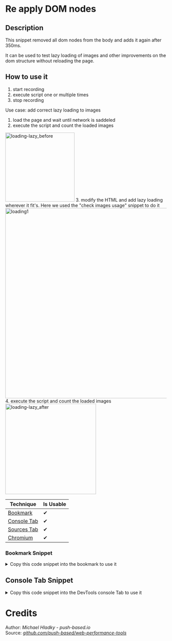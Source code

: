# Re apply DOM nodes

## Description

This snippet removed all dom nodes from the body and adds it again after 350ms.

It can be used to test lazy loading of images and other improvements on the dom structure without reloading the page.
## How to use it

1. start recording 
2. execute script one or multiple times
3. stop recording

Use case: add correct lazy loading to images 

1. load the page and wait until network is saddeled
2. execute the script and count the loaded images
<img width="216" alt="loading-lazy_before" src="https://user-images.githubusercontent.com/10064416/206700058-8270f18b-5316-45a0-8e1f-1a5b203bdee3.PNG">
3. modify the HTML and add lazy loading wherever it fit's. Here we used the "check images usage" snippet to do it
<img width="595" alt="loading1" src="https://user-images.githubusercontent.com/10064416/206700054-a322b91d-5977-43f9-be50-ea55c3286a42.PNG">
4. execute the script and count the loaded images
<img width="283" alt="loading-lazy_after" src="https://user-images.githubusercontent.com/10064416/206700055-4b6f34b9-6735-4907-901a-c31f59246ae6.PNG">
<!-- START-HOW_TO[bookmark,console-tab,sources-tab,chromium] -->


| Technique   | Is Usable  |
| ----------- | ---------- |
| [Bookmark](https://github.com/push-based/web-performance-tools/blob/main/docs/how-to-use-it-with-bookmarks) |      ✔    | 
| [Console Tab](https://github.com/push-based/web-performance-tools/blob/main/docs/how-to-use-it-with-console-tab.md) |      ✔    | 
| [Sources Tab](https://github.com/push-based/web-performance-tools/blob/main/docs/how-to-use-it-with-sources-tab.md) |      ✔    | 
| [Chromium](https://github.com/push-based/web-performance-tools/blob/main/docs/how-to-use-it-with-chromium.md)       |      ✔    |
    


### Bookmark Snippet



<details>

<summary>Copy this code snippet into the bookmark to use it</summary>


```javascript

javascript:(() => {const bi = document.body.innerHTML;
document.body.innerHTML = '';
setTimeout(() => document.body.innerHTML = bi, 350);
})()
``` 




</details>



## Console Tab Snippet

<details>

<summary>Copy this code snippet into the DevTools console Tab to use it</summary>


```javascript

const bi = document.body.innerHTML;
document.body.innerHTML = '';
setTimeout(() => document.body.innerHTML = bi, 350);

``` 




</details>




<!-- END-HOW_TO -->






























































































# Credits

Author: _Michael Hladky - push-based.io_  
Source: _[github.com/push-based/web-performance-tools](www.github.com/push-based/web-performance-tools)_  
